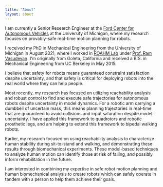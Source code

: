 ```yaml
---
title: "About"
layout: about
---
```


I am currently a Senior Research Engineer at the [Ford Center for Autonomous Vehicles](https://fcav.engin.umich.edu) at the University of Michigan, where my research focuses on provably-safe real-time motion planning for robots.

I received my PhD in Mechanical Engineering from the University of Michigan in August 2021, where I worked in [ROAHM Lab](https://roahmlab.com) under [Prof. Ram Vasudevan](http://www.roahmlab.com/ram-personal).
I'm originally from Goleta, California and received a B.S. in Mechanical Engineering from UC Berkeley in May 2015.

I believe that safety for robots means guaranteed constraint satisfaction despite uncertainty, and that safety is critical for deploying robots into the real world where they can help people.

Most recently, my research has focused on utilizing reachability analysis and robust control to find and execute safe trajectories for autonomous robots despite uncertainty in model dynamics.
For a robotic arm carrying a dumbbell of uncertain mass, this means planning trajectories in real-time that are guaranteed to avoid collisions and input saturation despite model uncertainty.
I have applied this framework to quadrotors and robotic prosthetic legs, and am helping to extend this framework to bipedal walking robots.

Earlier, my research focused on using reachability analysis to characterize human stability during sit-to-stand and walking, and demonstrating these results through biomechanical experiments.
These model-based techniques to analyze human motion can identify those at risk of falling, and possibly inform rehabilitation in the future.

I am interested in combining my expertise in safe robot motion planning and human biomechanical analysis to create robots which can safely operate in tandem with a person to help them achieve their goals.
